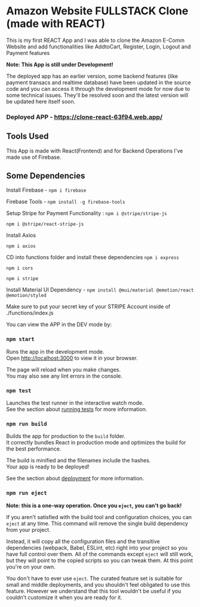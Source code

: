 # Amazon Website FULLSTACK Clone (made with REACT)

This is my first REACT App and I was able to clone the Amazon E-Comm Website and add functionalities like AddtoCart, Register, Login, Logout and Payment features

**Note: This App is still under Development!**

The deployed app has an earlier version, some backend features (like payment transacs and realtime database) have been updated in the source code and you can access it through the development mode for now due to some technical issues. They'll be resolved soon and the latest version will be updated here itself soon.
### Deployed APP - https://clone-react-63f94.web.app/

## Tools Used

This App is made with React(Frontend) and for Backend Operations I've made use of Firebase.

## Some Dependencies

Install Firebase - `npm i firebase`

Firebase Tools - `npm install -g firebase-tools`

Setup Stripe for Payment Functionality : 
`npm i @stripe/stripe-js`

`npm i @stripe/react-stripe-js`

Install Axios

`npm i axios`

CD into functions folder and install these dependencies
`npm i express`

`npm i cors`

`npm i stripe`

Install Material UI Dependency - `npm install @mui/material @emotion/react @emotion/styled`

Make sure to put your secret key of your STRIPE Account inside of ./functions/index.js

You can view the APP in the DEV mode by:

### `npm start`

Runs the app in the development mode.\
Open [http://localhost:3000](http://localhost:3000) to view it in your browser.

The page will reload when you make changes.\
You may also see any lint errors in the console.

### `npm test`

Launches the test runner in the interactive watch mode.\
See the section about [running tests](https://facebook.github.io/create-react-app/docs/running-tests) for more information.

### `npm run build`

Builds the app for production to the `build` folder.\
It correctly bundles React in production mode and optimizes the build for the best performance.

The build is minified and the filenames include the hashes.\
Your app is ready to be deployed!

See the section about [deployment](https://facebook.github.io/create-react-app/docs/deployment) for more information.

### `npm run eject`

**Note: this is a one-way operation. Once you `eject`, you can't go back!**

If you aren't satisfied with the build tool and configuration choices, you can `eject` at any time. This command will remove the single build dependency from your project.

Instead, it will copy all the configuration files and the transitive dependencies (webpack, Babel, ESLint, etc) right into your project so you have full control over them. All of the commands except `eject` will still work, but they will point to the copied scripts so you can tweak them. At this point you're on your own.

You don't have to ever use `eject`. The curated feature set is suitable for small and middle deployments, and you shouldn't feel obligated to use this feature. However we understand that this tool wouldn't be useful if you couldn't customize it when you are ready for it.


